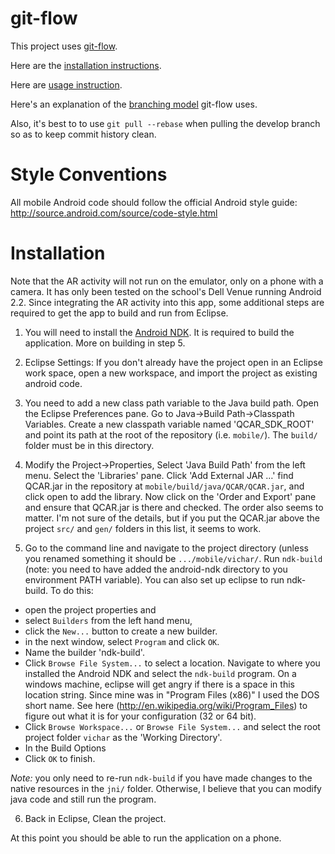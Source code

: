 git-flow
========
This project uses [git-flow](https://github.com/nvie/gitflow/).

Here are the [installation instructions](https://github.com/nvie/gitflow/wiki/Installation).

Here are [usage instruction](http://jeffkreeftmeijer.com/2010/why-arent-you-using-git-flow/).

Here's an explanation of the [branching model](http://nvie.com/posts/a-successful-git-branching-model/) git-flow uses.

Also, it's best to to use `git pull --rebase` when pulling the develop branch so as to keep commit history clean.

Style Conventions
=================

All mobile Android code should follow the official Android style guide: http://source.android.com/source/code-style.html

Installation
===========

Note that the AR activity will not run on the emulator, only on a phone with a camera. It has only been tested on the school's Dell Venue running Android 2.2. Since integrating the AR activity into this app, some additional steps are required to get the app to build and run from Eclipse.

1. You will need to install the [Android NDK](http://developer.android.com/tools/sdk/ndk/index.html). It is required to build the application. More on building in step 5.

2. Eclipse Settings: If you don't already have the project open in an Eclipse work space, open a new workspace, and import the project as existing android code. 

3. You need to add a new class path variable to the Java build path. Open the Eclipse Preferences pane. Go to Java->Build Path->Classpath Variables. Create a new classpath variable named 'QCAR_SDK_ROOT' and point its path at the root of the repository (i.e. `mobile/`). The `build/` folder must be in this directory.

4. Modify the Project->Properties, Select 'Java Build Path' from the left menu. Select the 'Libraries' pane. Click 'Add External JAR …' find QCAR.jar in the repository at `mobile/build/java/QCAR/QCAR.jar`, and click open to add the library. Now click on the 'Order and Export' pane and ensure that QCAR.jar is there and checked. The order also seems to matter. I'm not sure of the details, but if you put the QCAR.jar above the project `src/` and `gen/` folders in this list, it seems to work. 

5. Go to the command line and navigate to the project directory (unless you renamed something it should be `.../mobile/vichar/`. Run `ndk-build` (note: you need to have added the android-ndk directory to you environment PATH variable). You can also set up eclipse to run ndk-build. To do this:

* open the project properties and
* select `Builders` from the left hand menu,
* click the `New...` button to create a new builder.
* in the next window, select `Program` and click `OK`.
* Name the builder 'ndk-build'.
* Click `Browse File System...` to select a location. Navigate to where you installed the Android NDK and select the `ndk-build` program. On a windows machine, eclipse will get angry if there is a space in this location string. Since mine was in "Program Files (x86)" I used the DOS short name. See here (http://en.wikipedia.org/wiki/Program_Files) to figure out what it is for your configuration (32 or 64 bit).
* Click `Browse Workspace...` or `Browse File System...` and select the root project folder `vichar` as the 'Working Directory'.
* In the Build Options 
* Click `OK` to finish.

_Note:_ you only need to re-run `ndk-build` if you have made changes to the native resources in the `jni/` folder. Otherwise, I believe that you can modify java code and still run the program.

6. Back in Eclipse, Clean the project. 

At this point you should be able to run the application on a phone. 



